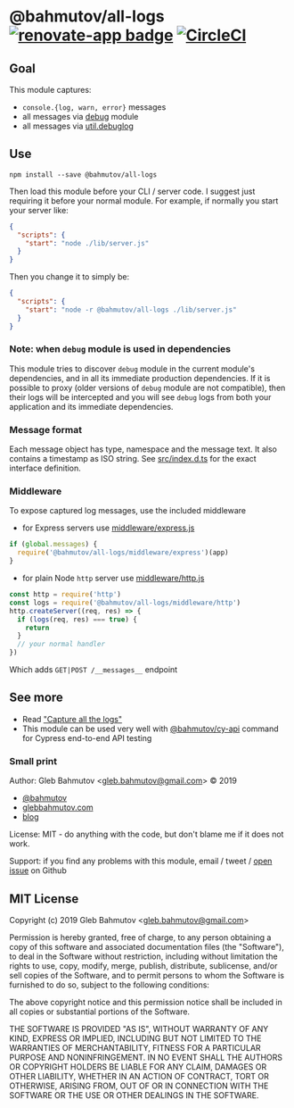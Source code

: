 # @bahmutov/all-logs [![renovate-app badge][renovate-badge]][renovate-app] [![CircleCI](https://circleci.com/gh/bahmutov/all-logs.svg?style=svg)](https://circleci.com/gh/bahmutov/all-logs)

## Goal

This module captures:

- `console.{log, warn, error}` messages
- all messages via [debug](https://github.com/visionmedia/debug) module
- all messages via [util.debuglog](https://nodejs.org/api/util.html#util_util_debuglog_section)

## Use

```
npm install --save @bahmutov/all-logs
```

Then load this module before your CLI / server code. I suggest just requiring it before your normal module. For example, if normally you start your server like:

```json
{
  "scripts": {
    "start": "node ./lib/server.js"
  }
}
```

Then you change it to simply be:

```json
{
  "scripts": {
    "start": "node -r @bahmutov/all-logs ./lib/server.js"
  }
}
```

### Note: when `debug` module is used in dependencies

This module tries to discover `debug` module in the current module's dependencies, and in all its immediate production dependencies. If it is possible to proxy (older versions of `debug` module are not compatible), then their logs will be intercepted and you will see `debug` logs from both your application and its immediate dependencies.

### Message format

Each message object has type, namespace and the message text. It also contains a timestamp as ISO string. See [src/index.d.ts](src/index.d.ts) for the exact interface definition.

### Middleware

To expose captured log messages, use the included middleware

- for Express servers use [middleware/express.js](middleware/express.js)

```js
if (global.messages) {
  require('@bahmutov/all-logs/middleware/express')(app)
}
```

- for plain Node `http` server use [middleware/http.js](middleware/http.js)

```js
const http = require('http')
const logs = require('@bahmutov/all-logs/middleware/http')
http.createServer((req, res) => {
  if (logs(req, res) === true) {
    return
  }
  // your normal handler
})
```

Which adds `GET|POST /__messages__` endpoint

## See more

- Read ["Capture all the logs"](https://glebbahmutov.com/blog/capture-all-the-logs/)
- This module can be used very well with [@bahmutov/cy-api](https://github.com/bahmutov/cy-api) command for Cypress end-to-end API testing

### Small print

Author: Gleb Bahmutov &lt;gleb.bahmutov@gmail.com&gt; &copy; 2019

- [@bahmutov](https://twitter.com/bahmutov)
- [glebbahmutov.com](https://glebbahmutov.com)
- [blog](https://glebbahmutov.com/blog)

License: MIT - do anything with the code, but don't blame me if it does not work.

Support: if you find any problems with this module, email / tweet /
[open issue](https://github.com/bahmutov/all-logs/issues) on Github

## MIT License

Copyright (c) 2019 Gleb Bahmutov &lt;gleb.bahmutov@gmail.com&gt;

Permission is hereby granted, free of charge, to any person
obtaining a copy of this software and associated documentation
files (the "Software"), to deal in the Software without
restriction, including without limitation the rights to use,
copy, modify, merge, publish, distribute, sublicense, and/or sell
copies of the Software, and to permit persons to whom the
Software is furnished to do so, subject to the following
conditions:

The above copyright notice and this permission notice shall be
included in all copies or substantial portions of the Software.

THE SOFTWARE IS PROVIDED "AS IS", WITHOUT WARRANTY OF ANY KIND,
EXPRESS OR IMPLIED, INCLUDING BUT NOT LIMITED TO THE WARRANTIES
OF MERCHANTABILITY, FITNESS FOR A PARTICULAR PURPOSE AND
NONINFRINGEMENT. IN NO EVENT SHALL THE AUTHORS OR COPYRIGHT
HOLDERS BE LIABLE FOR ANY CLAIM, DAMAGES OR OTHER LIABILITY,
WHETHER IN AN ACTION OF CONTRACT, TORT OR OTHERWISE, ARISING
FROM, OUT OF OR IN CONNECTION WITH THE SOFTWARE OR THE USE OR
OTHER DEALINGS IN THE SOFTWARE.

[renovate-badge]: https://img.shields.io/badge/renovate-app-blue.svg
[renovate-app]: https://renovateapp.com/
